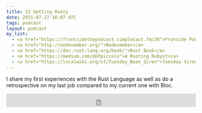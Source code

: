 ```yaml
---
title: 22 Getting Rusty
date: 2015-07-27 16:07 UTC
tags: podcast
layout: podcast
my_list:  
  - <a href="https://frontsidethepodcast.simplecast.fm/26">Fronside Podcast - What is a Senior Developer?</a>
  - <a href="http://nodevember.org/">Nodevember</a>
  - <a href="https://doc.rust-lang.org/book/">Rust Book</a>
  - <a href="https://medium.com/@mfpiccolo">A Rusting Rubyst</a>
  - <a href="https://localwiki.org/sf/Tuesday_Noon_Siren">Tuesday Siren in the FiDi</a>
---
```

I share my first experiences with the Rust Language as well as do a retrospective on my last job compared to my current one with Bloc.

<iframe frameborder='0' height='36px' scrolling='no' seamless src='https://simplecast.fm/e/14682?style=light' width='100%'></iframe>

